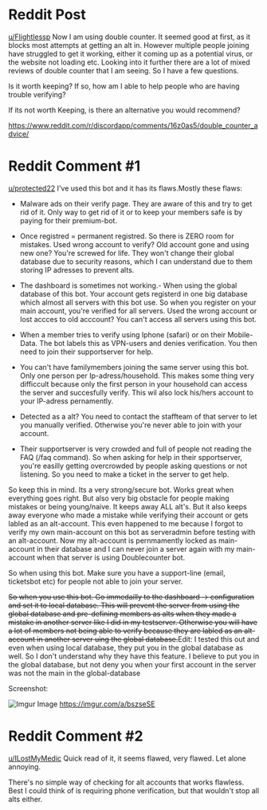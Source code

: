 # Reddit Post
[u/Flightlessp](https://www.reddit.com/user/Flightlessp/)
Now I am using double counter. It seemed good at first, as it blocks most attempts at getting an alt in. However multiple people joining have struggled to get it working, either it coming up as a potential virus, or the website not loading etc. Looking into it further there are a lot of mixed reviews of double counter that I am seeing. So I have a few questions.

Is it worth keeping? If so, how am I able to help people who are having trouble verifying?

If its not worth Keeping, is there an alternative you would recommend?

https://www.reddit.com/r/discordapp/comments/16z0as5/double_counter_advice/

# Reddit Comment #1
[u/protected22](https://www.reddit.com/user/Protected22/)
I've used this bot and it has its flaws.Mostly these flaws:
- Malware ads on their verify page. They are aware of this and try to get rid of it. Only way to get rid of it or to keep your members safe is by paying for their premium-bot.

- Once registred = permanent registred. So there is ZERO room for mistakes. Used wrong account to verify? Old account gone and using new one? You're screwed for life. They won't change their global database due to security reasons, which I can understand due to them storing IP adresses to prevent alts.

- The dashboard is sometimes not working.- When using the global database of this bot. Your account gets registerd in one big database which almost all servers with this bot use. So when you register on your main account, you're verified for all servers. Used the wrong account or lost accces to old acccount? You can't access all servers using this bot.

- When a member tries to verify using Iphone (safari) or on their Mobile-Data. The bot labels this as VPN-users and denies verification. You then need to join their supportserver for help.

- You can't have familymembers joining the same server using this bot. Only one person per Ip-adress/household. This makes some thing very difficcult because only the first person in your household can access the server and succesfully verify. This wil also lock his/hers account to your IP-adress pernamently.

- Detected as a alt? You need to contact the staffteam of that server to let you manually verified. Otherwise you're never able to join with your account.

- Their supportserver is very crowded and full of people not reading the FAQ (/faq command). So when asking for help in their spportserver, you're easilly getting overcrowded by people asking questions or not listening. So you need to make a ticket in the server to get help.

So keep this in mind. Its a very strong/secure bot. Works great when everything goes right. But also very big obstacle for people making mistakes or being young/naive. It keeps away ALL alt's. But it also keeps away everyone who made a mistake while verifying their account or gets labled as an alt-account. This even happened to me because I forgot to verify my own main-account on this bot as serveradmin before testing with an alt-account. Now my alt-account is pernmamently locked as main-account in their database and I can never join a server again with my main-account when that server is using Doublecounter bot.

So when using this bot. Make sure you have a support-line (email, ticketsbot etc) for people not able to join your server.

~~So when you use this bot. Go immedailly to the dashboard -> configuration and set it to local database. This will prevent the server from using the global database and pre-defining members as alts when they made a mistake in another server like I did in my testserver. Otherwise you will have a lot of members not being able to verify because they are labled as an alt-account in another server uing the global database.~~Edit: I tested this out and even when using local database, they put you in the global database as well. So I don't understand why they have this feature. I believe to put you in the global database, but not deny you when your first account in the server was not the main in the global-database

Screenshot:

![Imgur Image](https://imgur.com/a/bszseSE)
https://imgur.com/a/bszseSE

# Reddit Comment #2
[u/ILostMyMedic](https://www.reddit.com/user/ILostMyMedic/)
Quick read of it, it seems flawed, very flawed. Let alone annoying.

There's no simple way of checking for alt accounts that works flawless. Best I could think of is requiring phone verification, but that wouldn't stop all alts either.
